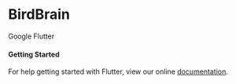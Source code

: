 # BirdBrain

Google Flutter

#### Getting Started

For help getting started with Flutter, view our online
[documentation](https://flutter.io/).
